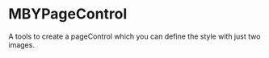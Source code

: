 # MBYPageControl
A tools to create a pageControl which you can define the style with just two images. 
